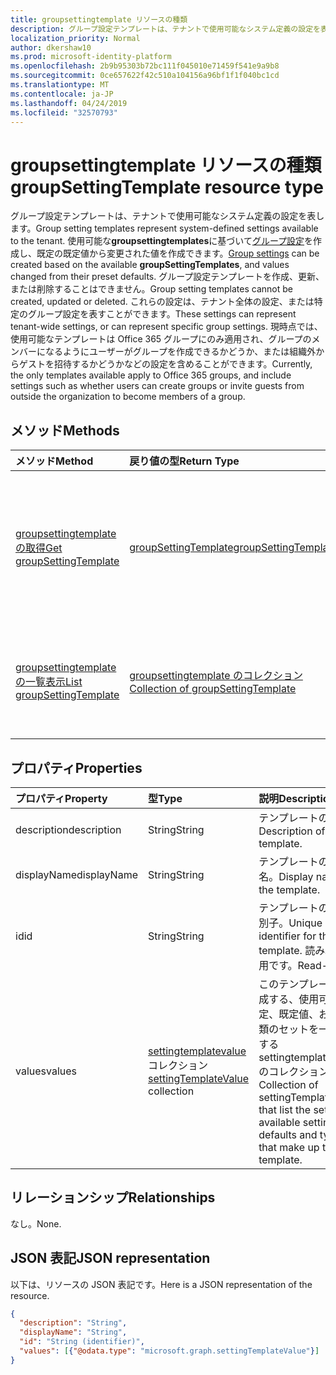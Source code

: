 ```yaml
---
title: groupsettingtemplate リソースの種類
description: グループ設定テンプレートは、テナントで使用可能なシステム定義の設定を表します。 使用可能な**groupsettingtemplates**に基づいてグループ設定を作成し、既定の既定値から変更された値を作成できます。 グループ設定テンプレートを作成、更新、または削除することはできません。 これらの設定は、テナント全体の設定、または特定のグループ設定を表すことができます。 現時点では、使用可能なテンプレートは Office 365 グループにのみ適用され、グループのメンバーになるようにユーザーがグループを作成できるかどうか、または組織外からゲストを招待するかどうかなどの設定を含めることができます。
localization_priority: Normal
author: dkershaw10
ms.prod: microsoft-identity-platform
ms.openlocfilehash: 2b9b95303b72bc111f045010e71459f541e9a9b8
ms.sourcegitcommit: 0ce657622f42c510a104156a96bf1f1f040bc1cd
ms.translationtype: MT
ms.contentlocale: ja-JP
ms.lasthandoff: 04/24/2019
ms.locfileid: "32570793"
---
```

# <a name="groupsettingtemplate-resource-type"></a><span data-ttu-id="41f8f-107">groupsettingtemplate リソースの種類</span><span class="sxs-lookup"><span data-stu-id="41f8f-107">groupSettingTemplate resource type</span></span>

<span data-ttu-id="41f8f-108">グループ設定テンプレートは、テナントで使用可能なシステム定義の設定を表します。</span><span class="sxs-lookup"><span data-stu-id="41f8f-108">Group setting templates represent system-defined settings available to the tenant.</span></span> <span data-ttu-id="41f8f-109">使用可能な**groupsettingtemplates**に基づいて[グループ設定](groupsetting.md)を作成し、既定の既定値から変更された値を作成できます。</span><span class="sxs-lookup"><span data-stu-id="41f8f-109">[Group settings](groupsetting.md) can be created based on the available **groupSettingTemplates**, and values changed from their preset defaults.</span></span> <span data-ttu-id="41f8f-110">グループ設定テンプレートを作成、更新、または削除することはできません。</span><span class="sxs-lookup"><span data-stu-id="41f8f-110">Group setting templates cannot be created, updated or deleted.</span></span> <span data-ttu-id="41f8f-111">これらの設定は、テナント全体の設定、または特定のグループ設定を表すことができます。</span><span class="sxs-lookup"><span data-stu-id="41f8f-111">These settings can represent tenant-wide settings, or can represent specific group settings.</span></span> <span data-ttu-id="41f8f-112">現時点では、使用可能なテンプレートは Office 365 グループにのみ適用され、グループのメンバーになるようにユーザーがグループを作成できるかどうか、または組織外からゲストを招待するかどうかなどの設定を含めることができます。</span><span class="sxs-lookup"><span data-stu-id="41f8f-112">Currently, the only templates available apply to Office 365 groups, and include settings such as whether users can create groups or invite guests from outside the organization to become members of a group.</span></span>

## <a name="methods"></a><span data-ttu-id="41f8f-113">メソッド</span><span class="sxs-lookup"><span data-stu-id="41f8f-113">Methods</span></span>

| <span data-ttu-id="41f8f-114">メソッド</span><span class="sxs-lookup"><span data-stu-id="41f8f-114">Method</span></span> | <span data-ttu-id="41f8f-115">戻り値の型</span><span class="sxs-lookup"><span data-stu-id="41f8f-115">Return Type</span></span> | <span data-ttu-id="41f8f-116">説明</span><span class="sxs-lookup"><span data-stu-id="41f8f-116">Description</span></span> |
|:---------------|:--------|:----------|
|[<span data-ttu-id="41f8f-117">groupsettingtemplate の取得</span><span class="sxs-lookup"><span data-stu-id="41f8f-117">Get groupSettingTemplate</span></span>](../api/groupsettingtemplate-get.md) | [<span data-ttu-id="41f8f-118">groupSettingTemplate</span><span class="sxs-lookup"><span data-stu-id="41f8f-118">groupSettingTemplate</span></span>](groupsettingtemplate.md) | <span data-ttu-id="41f8f-119">システム定義のいずれかの groupsettingtemplate オブジェクトの特定のプロパティを読み取ります。</span><span class="sxs-lookup"><span data-stu-id="41f8f-119">Read the specific properties of one of the system defined groupSettingTemplate objects.</span></span> |
|[<span data-ttu-id="41f8f-120">groupsettingtemplate の一覧表示</span><span class="sxs-lookup"><span data-stu-id="41f8f-120">List groupSettingTemplate</span></span>](../api/groupsettingtemplate-list.md) | [<span data-ttu-id="41f8f-121">groupsettingtemplate のコレクション</span><span class="sxs-lookup"><span data-stu-id="41f8f-121">Collection of groupSettingTemplate</span></span>](groupsettingtemplate.md) |<span data-ttu-id="41f8f-122">システム定義のすべての groupsettingtemplate オブジェクトを一覧表示します。</span><span class="sxs-lookup"><span data-stu-id="41f8f-122">List all of the system defined groupSettingTemplate objects.</span></span>|

## <a name="properties"></a><span data-ttu-id="41f8f-123">プロパティ</span><span class="sxs-lookup"><span data-stu-id="41f8f-123">Properties</span></span>

| <span data-ttu-id="41f8f-124">プロパティ</span><span class="sxs-lookup"><span data-stu-id="41f8f-124">Property</span></span> | <span data-ttu-id="41f8f-125">型</span><span class="sxs-lookup"><span data-stu-id="41f8f-125">Type</span></span> | <span data-ttu-id="41f8f-126">説明</span><span class="sxs-lookup"><span data-stu-id="41f8f-126">Description</span></span> |
|:---------------|:--------|:----------|
|<span data-ttu-id="41f8f-127">description</span><span class="sxs-lookup"><span data-stu-id="41f8f-127">description</span></span>|<span data-ttu-id="41f8f-128">String</span><span class="sxs-lookup"><span data-stu-id="41f8f-128">String</span></span>| <span data-ttu-id="41f8f-129">テンプレートの説明。</span><span class="sxs-lookup"><span data-stu-id="41f8f-129">Description of the template.</span></span> |
|<span data-ttu-id="41f8f-130">displayName</span><span class="sxs-lookup"><span data-stu-id="41f8f-130">displayName</span></span>|<span data-ttu-id="41f8f-131">String</span><span class="sxs-lookup"><span data-stu-id="41f8f-131">String</span></span>| <span data-ttu-id="41f8f-132">テンプレートの表示名。</span><span class="sxs-lookup"><span data-stu-id="41f8f-132">Display name of the template.</span></span> |
|<span data-ttu-id="41f8f-133">id</span><span class="sxs-lookup"><span data-stu-id="41f8f-133">id</span></span>|<span data-ttu-id="41f8f-134">String</span><span class="sxs-lookup"><span data-stu-id="41f8f-134">String</span></span>| <span data-ttu-id="41f8f-135">テンプレートの一意識別子。</span><span class="sxs-lookup"><span data-stu-id="41f8f-135">Unique identifier for the template.</span></span> <span data-ttu-id="41f8f-136">読み取り専用です。</span><span class="sxs-lookup"><span data-stu-id="41f8f-136">Read-only.</span></span>|
|<span data-ttu-id="41f8f-137">values</span><span class="sxs-lookup"><span data-stu-id="41f8f-137">values</span></span>|<span data-ttu-id="41f8f-138">[settingtemplatevalue](settingtemplatevalue.md)コレクション</span><span class="sxs-lookup"><span data-stu-id="41f8f-138">[settingTemplateValue](settingtemplatevalue.md) collection</span></span>| <span data-ttu-id="41f8f-139">このテンプレートを構成する、使用可能な設定、既定値、および種類のセットを一覧表示する settingtemplatevalues のコレクションです。</span><span class="sxs-lookup"><span data-stu-id="41f8f-139">Collection of settingTemplateValues that list the set of available settings, defaults and types that make up this template.</span></span> |

## <a name="relationships"></a><span data-ttu-id="41f8f-140">リレーションシップ</span><span class="sxs-lookup"><span data-stu-id="41f8f-140">Relationships</span></span>

<span data-ttu-id="41f8f-141">なし。</span><span class="sxs-lookup"><span data-stu-id="41f8f-141">None.</span></span>


## <a name="json-representation"></a><span data-ttu-id="41f8f-142">JSON 表記</span><span class="sxs-lookup"><span data-stu-id="41f8f-142">JSON representation</span></span>

<span data-ttu-id="41f8f-143">以下は、リソースの JSON 表記です。</span><span class="sxs-lookup"><span data-stu-id="41f8f-143">Here is a JSON representation of the resource.</span></span>

<!--{
  "blockType": "resource",
  "openType": true,
  "optionalProperties": [],
  "keyProperty": "id",
  "baseType": "microsoft.graph.directoryObject",
  "@odata.type": "microsoft.graph.groupSettingTemplate"
}-->

```json
{
  "description": "String",
  "displayName": "String",
  "id": "String (identifier)",
  "values": [{"@odata.type": "microsoft.graph.settingTemplateValue"}]
}

```


<!-- uuid: 8fcb5dbc-d5aa-4681-8e31-b001d5168d79
2015-10-25 14:57:30 UTC -->
<!-- {
  "type": "#page.annotation",
  "description": "groupSettingTemplate resource",
  "keywords": "",
  "section": "documentation",
  "tocPath": ""
}-->
